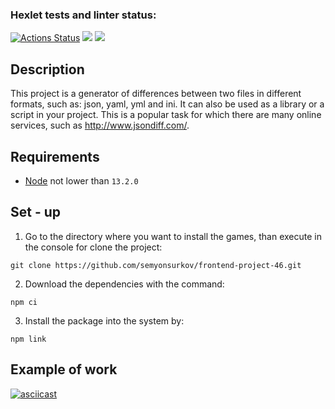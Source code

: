 ### Hexlet tests and linter status:
[![Actions Status](https://github.com/semyonsurkov/frontend-project-46/workflows/hexlet-check/badge.svg)](https://github.com/semyonsurkov/frontend-project-46/actions)
<a href="https://codeclimate.com/github/semyonsurkov/frontend-project-46/maintainability"><img src="https://api.codeclimate.com/v1/badges/9b9ab012bf795722fb88/maintainability" /></a>
<a href="https://codeclimate.com/github/semyonsurkov/frontend-project-46/test_coverage"><img src="https://api.codeclimate.com/v1/badges/9b9ab012bf795722fb88/test_coverage" /></a>

## Description 
This project is a generator of differences between two files in different formats, such as: json, yaml, yml and ini. It can also be used as a library or a script in your project. This is a popular task for which there are many online services, such as http://www.jsondiff.com/.


## Requirements
- [Node](https://nodejs.org/en/) not lower than ```13.2.0```

## Set - up
1. Go to the directory where you want to install the games, than execute in the console for сlone the project:
```
git clone https://github.com/semyonsurkov/frontend-project-46.git
```
2. Download the dependencies with the command:
```
npm ci
```
3. Install the package into the system by:
```
npm link
```
## Example of work
[![asciicast](https://asciinema.org/a/q2U9ptgviLjsgi4s5Zvin0h8X.svg)](https://asciinema.org/a/q2U9ptgviLjsgi4s5Zvin0h8X)
